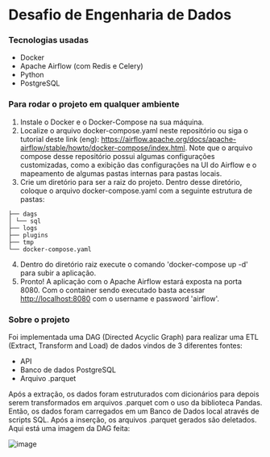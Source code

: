 # Desafio de Engenharia de Dados

### Tecnologias usadas
- Docker
- Apache Airflow (com Redis e Celery)
- Python
- PostgreSQL

### Para rodar o projeto em qualquer ambiente

1. Instale o Docker e o Docker-Compose na sua máquina.
2. Localize o arquivo docker-compose.yaml neste repositório ou siga o tutorial deste link (eng): <https://airflow.apache.org/docs/apache-airflow/stable/howto/docker-compose/index.html>. Note que o arquivo compose desse repositório possui algumas configurações customizadas, como a exibição das configurações na UI do Airflow e o mapeamento de algumas pastas internas para pastas locais.
4. Crie um diretório para ser a raiz do projeto. Dentro desse diretório, coloque o arquivo docker-compose.yaml com a seguinte estrutura de pastas:
```
├── dags
│ └── sql
├── logs
├── plugins
├── tmp
└── docker-compose.yaml
```

4. Dentro do diretório raiz execute o comando 'docker-compose up -d' para subir a aplicação.
5. Pronto! A aplicação com o Apache Airflow estará exposta na porta 8080. Com o container sendo executado basta acessar <http://localhost:8080> com o username e password 'airflow'.


### Sobre o projeto

Foi implementada uma DAG (Directed Acyclic Graph) para realizar uma ETL (Extract, Transform and Load) de dados vindos de 3 diferentes fontes:
- API
- Banco de dados PostgreSQL
- Arquivo .parquet

Após a extração, os dados foram estruturados com dicionários para depois serem transformados em arquivos .parquet com o uso da biblioteca Pandas.
Então, os dados foram carregados em um Banco de Dados local através de scripts SQL. Após a inserção, os arquivos .parquet gerados são deletados.
Aqui está uma imagem da DAG feita:

![image](https://github.com/itsmevicot/bix_challenge/assets/78550840/b872c7a6-9999-401e-8b35-63e9c841faab)


